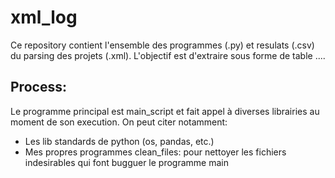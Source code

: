 # xml_log
Ce repository contient l'ensemble des programmes (.py) et resulats (.csv) du parsing des projets (.xml).
L'objectif est d'extraire sous forme de table ....

## Process:
Le programme principal est main_script et fait appel à diverses librairies au moment de son execution. On peut citer notamment:
- Les lib standards de python (os, pandas, etc.)
- Mes propres programmes clean_files: pour nettoyer les fichiers indesirables qui font bugguer le programme main
